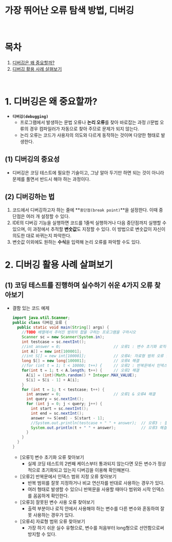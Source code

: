 # 가장 뛰어난 오류 탐색 방법, 디버깅
<br/>

# 목차
1. [디버깅은 왜 중요할까?]()
2. [디버깅 활용 사례 살펴보기]()
<br/>

# 1. 디버깅은 왜 중요할까?
- **```디버깅(debugging)```**
  - 프로그램에서 발생하는 문법 오류나 **논리 오류**를 찾아 바로잡는 과정
    //문법 오류의 경우 컴파일러가 자동으로 찾아 주므로 문제가 되지 않는다.
  - 논리 오류는 코드가 사용자의 의도와 다르게 동작하는 것이며 다양한 형태로 발생한다.
## (1) 디버깅의 중요성
- 디버깅은 코딩 테스트에 필요한 기술이고, 그냥 알아 두기만 하면 되는 것이 아니라 문제를 풀면서 반드시 해야 하는 과정이다.
## (2) 디버깅하는 법
  1. 코드에서 디버깅하고자 하는 줄에 **```중단점(break point)```**을 설정한다. 이때 중단점은 여러 개 설정할 수 있다.
  2. IDE의 디버깅 기능을 실행하면 코드를 1줄씩 실행하거나 다음 중단점까지 실행할 수 있으며, 이 과정에서 추적할 **변숫값**도 지정할 수 있다. 이 방법으로 변숫값이 자신이 의도한 대로 바뀌는지 파악한다.
  3. 변숫값 이외에도 원하는 **수식**을 입력해 논리 오류를 파악할 수도 있다.

# 2. 디버깅 활용 사례 살펴보기
## (1) 코딩 테스트를 진행하며 실수하기 쉬운 4가지 오류 찾아보기
- 결함 있는 코드 예제
  ```java
  import java.util.Scanner;
  public class 디버깅_오류 {
    public static void main(String[] args) {
      //TODO 배열에서 주어진 범위의 합을 구하는 프로그램을 구하시오
      Scanner sc = new Scanner(System.in);
      int testcase = sc.nextInt();
      //int answer = 0;                       // 오류1 : 변수 초기화 로직에서 초기화를 제대로 하지 않은 경우
      int A[] = new int[100001];
      //int S[] = new int[100001];            // 오류4: 자료형 범위 오류 찾아보기
      long S[] = new long[100001];            // 오류4 해결
      //for (int t = 1; t < 10000; t++) {     // 오류2 : 반복문에서 인덱스 범위 지정 오류 찾아보기
      for(int t = 1; t < A.length; t++) {     // 오류2 해결
        A[i] = (int)(Math.random() * Integer.MAX_VALUE);
        S[i] = S[i - 1] + A[i];
      }
      for (int t = 1; t < testcase; t++) {
        int answer = 0;                       // 오류1 & 오류4 해결
        int query = sc.nextInt();
        for (int j = 0; j < query; j++) {
          int start = sc.nextInt();
          int end = sc.nextInt();
          answer += S[end] - S[start - 1];
          //System.out.println(testcase + " " + answer);  // 오류3 : 잘못된 변수 사용 오류 찾아보기
          System.out.println(t + " " + answer);           // 오류3 해결
        }
      }
    }
  }
  ```
  - [오류1] 변수 초기화 오류 찾아보기
     - 실제 코딩 테스트의 2번째 케이스부터 통과되지 않는다면 모든 변수가 정상적으로 초기화되고 있는지 디버깅을 이용해 확인해본다.
  - [오류2] 반복문에서 인덱스 범위 지정 오류 찾아보기
    - 반복 범위를 잘못 지정하거나 비교 연산자를 반대로 사용하는 경우가 있다.
    - 여러 형태로 발생할 수 있으니 반복문을 사용할 때마다 범위와 시작 인덱스를 꼼꼼하게 확인한다.
  - [오류3] 잘못된 변수 사용 오류 찾아보기
    - 출력 부분이나 로직 안에서 사용해야 하는 변수를 다른 변수와 혼동하여 잘못 사용하는 경우가 있다.
  - [오류4] 자료형 범위 오류 찾아보기
    - 가장 하기 쉬운 실수 유형으로, 변수를 처음부터 long형으로 선언함으로써 방지할 수 있다.

